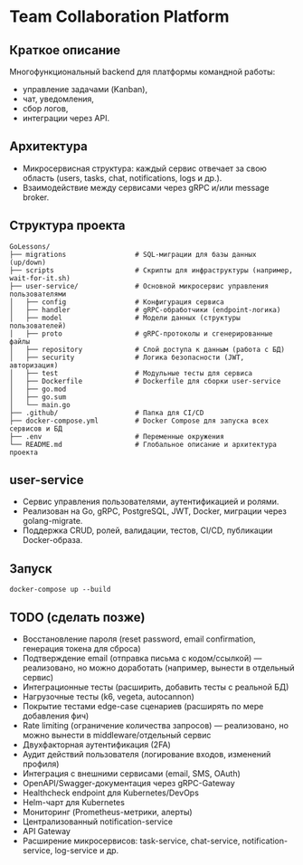 # Team Collaboration Platform

## Краткое описание
Многофункциональный backend для платформы командной работы: 
 - управление задачами (Kanban),
 - чат, уведомления,
 - сбор логов, 
 - интеграции через API.

## Архитектура
- Микросервисная структура: каждый сервис отвечает за свою область (users, tasks, chat, notifications, logs и др.).
- Взаимодействие между сервисами через gRPC и/или message broker.

## Структура проекта
```
GoLessons/
├── migrations                 # SQL-миграции для базы данных (up/down)
├── scripts                    # Скрипты для инфраструктуры (например, wait-for-it.sh)
├── user-service/              # Основной микросервис управления пользователями
│   ├── config                 # Конфигурация сервиса
│   ├── handler                # gRPC-обработчики (endpoint-логика)
│   ├── model                  # Модели данных (структуры пользователей)
│   ├── proto                  # gRPC-протоколы и сгенерированные файлы
│   ├── repository             # Слой доступа к данным (работа с БД)
│   ├── security               # Логика безопасности (JWT, авторизация)
│   ├── test                   # Модульные тесты для сервиса
│   ├── Dockerfile             # Dockerfile для сборки user-service
│   ├── go.mod
│   ├── go.sum
│   └── main.go
├── .github/                   # Папка для CI/CD 
├── docker-compose.yml         # Docker Compose для запуска всех сервисов и БД
├── .env                       # Переменные окружения
└── README.md                  # Глобальное описание и архитектура проекта
```

## user-service
- Сервис управления пользователями, аутентификацией и ролями.
- Реализован на Go, gRPC, PostgreSQL, JWT, Docker, миграции через golang-migrate.
- Поддержка CRUD, ролей, валидации, тестов, CI/CD, публикации Docker-образа.

## Запуск
```
docker-compose up --build
```

## TODO (сделать позже)
- Восстановление пароля (reset password, email confirmation, генерация токена для сброса)
- Подтверждение email (отправка письма с кодом/ссылкой) — реализовано, но можно доработать (например, вынести в отдельный сервис)
- Интеграционные тесты (расширить, добавить тесты с реальной БД)
- Нагрузочные тесты (k6, vegeta, autocannon)
- Покрытие тестами edge-case сценариев (расширять по мере добавления фич)
- Rate limiting (ограничение количества запросов) — реализовано, но можно вынести в middleware/отдельный сервис
- Двухфакторная аутентификация (2FA)
- Аудит действий пользователя (логирование входов, изменений профиля)
- Интеграция с внешними сервисами (email, SMS, OAuth)
- OpenAPI/Swagger-документация через gRPC-Gateway
- Healthcheck endpoint для Kubernetes/DevOps
- Helm-чарт для Kubernetes
- Мониторинг (Prometheus-метрики, алерты)
- Централизованный notification-service
- API Gateway
- Расширение микросервисов: task-service, chat-service, notification-service, log-service и др.
